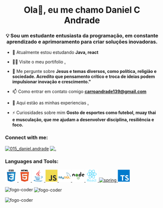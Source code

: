 <h1 align="center">Ola👋,  eu me chamo Daniel C Andrade</h1>
<h3 align="center">💡 Sou um estudante entusiasta da programação, em constante aprendizado e aprimoramento para criar soluções inovadoras.</h3>

- 🌱 Atualmente estou estudando **Java, react**

- 👨‍💻 Visite o meu portifolio [.](.)

- 💬 Me pergunte sobre **Jesus e temas diversos, como política, religião e sociedade. Acredito que pensamento crítico e troca de ideias podem impulsionar inovação e crescimento."**

- 📫 Como entrar em contato comigo **carroandrade139@gmail.com**

- 📄 Aqui estão as minhas experiencias [.](.)

- ⚡ Curiosidades sobre mim **Gosto de esportes como futebol, muay thai e musculação, que me ajudam a desenvolver disciplina, resiliência e foco.**

<h3 align="left">Connect with me:</h3>
<p align="left">
<a href="https://instagram.com/015_daniel.andrade" target="blank"><img align="center" src="https://raw.githubusercontent.com/rahuldkjain/github-profile-readme-generator/master/src/images/icons/Social/instagram.svg" alt="015_daniel.andrade" height="30" width="40" /></a>
<a href="https://www.youtube.com/c/." target="blank"><img align="center" src="https://raw.githubusercontent.com/rahuldkjain/github-profile-readme-generator/master/src/images/icons/Social/youtube.svg" alt="." height="30" width="40" /></a>
</p>

<h3 align="left">Languages and Tools:</h3>
<p align="left"> <a href="https://www.w3schools.com/css/" target="_blank" rel="noreferrer"> <img src="https://raw.githubusercontent.com/devicons/devicon/master/icons/css3/css3-original-wordmark.svg" alt="css3" width="40" height="40"/> </a> <a href="https://www.w3.org/html/" target="_blank" rel="noreferrer"> <img src="https://raw.githubusercontent.com/devicons/devicon/master/icons/html5/html5-original-wordmark.svg" alt="html5" width="40" height="40"/> </a> <a href="https://www.java.com" target="_blank" rel="noreferrer"> <img src="https://raw.githubusercontent.com/devicons/devicon/master/icons/java/java-original.svg" alt="java" width="40" height="40"/> </a> <a href="https://developer.mozilla.org/en-US/docs/Web/JavaScript" target="_blank" rel="noreferrer"> <img src="https://raw.githubusercontent.com/devicons/devicon/master/icons/javascript/javascript-original.svg" alt="javascript" width="40" height="40"/> </a> <a href="https://www.mysql.com/" target="_blank" rel="noreferrer"> <img src="https://raw.githubusercontent.com/devicons/devicon/master/icons/mysql/mysql-original-wordmark.svg" alt="mysql" width="40" height="40"/> </a> <a href="https://nodejs.org" target="_blank" rel="noreferrer"> <img src="https://raw.githubusercontent.com/devicons/devicon/master/icons/nodejs/nodejs-original-wordmark.svg" alt="nodejs" width="40" height="40"/> </a> <a href="https://reactjs.org/" target="_blank" rel="noreferrer"> <img src="https://raw.githubusercontent.com/devicons/devicon/master/icons/react/react-original-wordmark.svg" alt="react" width="40" height="40"/> </a> <a href="https://spring.io/" target="_blank" rel="noreferrer"> <img src="https://www.vectorlogo.zone/logos/springio/springio-icon.svg" alt="spring" width="40" height="40"/> </a> <a href="https://www.typescriptlang.org/" target="_blank" rel="noreferrer"> <img src="https://raw.githubusercontent.com/devicons/devicon/master/icons/typescript/typescript-original.svg" alt="typescript" width="40" height="40"/> </a> </p>

<p><img align="left" src="https://github-readme-stats.vercel.app/api/top-langs?username=fogo-coder&show_icons=true&locale=en&layout=compact" alt="fogo-coder" /></p>

<p>&nbsp;<img align="center" src="https://github-readme-stats.vercel.app/api?username=fogo-coder&show_icons=true&locale=en" alt="fogo-coder" /></p>

<p><img align="center" src="https://github-readme-streak-stats.herokuapp.com/?user=fogo-coder&" alt="fogo-coder" /></p>
